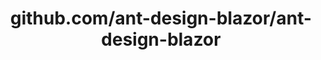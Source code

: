 ---
layout: post
title: github.com/ant-design-blazor/ant-design-blazor
categories: link
tags: [انگلیسی, گیت‌هاب, برنامه‌نویسی]
---